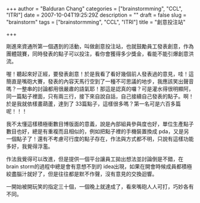 +++
author = "Balduran Chang"
categories = ["brainstormming", "CCL", "ITRI"]
date = 2007-10-04T19:25:29Z
description = ""
draft = false
slug = "brainstorm"
tags = ["brainstormming", "CCL", "ITRI"]
title = "創意投注站"

+++


剛進來資通所第一個遇到的活動，叫做創意投注站，也就鼓勵員工發表創意，作為團體競賽，同時發表的點子可以投注，看你會獲得多少獎金，看能不能引爆創意洪流。

喔！聽起來好正經，要發表創意！於是我看了看好幾個前人發表過的意見，哇！這簡直是嘴砲大賽，發表的內容天馬行空到了一種不可思議的地步，我應該笑出聲音嗎？一整串的討論都用很嚴肅的語氣耶！那這是認真的囉？可是灌水得很明顯阿，同一篇點子裡面，只有兩三行，接下來自說自話，自己接續自己發表的點子。啊！於是我就依樣畫葫蘆，達到了 33篇點子，這樣很多嗎？第一名可是六百多篇呢！！！

我不太懂這樣積極衝數目博版面的意義，說是內部組員參與度也好，單位生產點子數目也好，總是有重複而且相似的，例如把點子裡的手機裝置換成 pda，又是另一個點子了！還有不考慮可行度的點子存在，作法與方式都不明，只說有這樣功能多好，我覺得浮濫。

作法我覺得可以改進，但是提供一個平台讓員工拋出想法並討論倒是不錯，在 brain storm的過程中總是會有意想不到的 idea出現，如果在開會時候成員都積極絞盡腦汁就好了，但是往往都是默不作聲，沒有意見的交換迴響。

一開始被開玩笑的指定三十個，一個晚上就達成了，看來嘴砲人人可打，巧妙各有不同。

